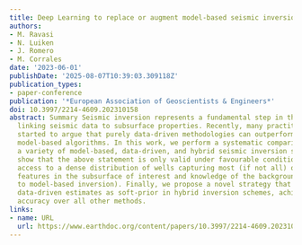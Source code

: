 ```yaml
---
title: Deep Learning to replace or augment model-based seismic inversion?
authors:
- M. Ravasi
- N. Luiken
- J. Romero
- M. Corrales
date: '2023-06-01'
publishDate: '2025-08-07T10:39:03.309118Z'
publication_types:
- paper-conference
publication: '*European Association of Geoscientists & Engineers*'
doi: 10.3997/2214-4609.202310158
abstract: Summary Seismic inversion represents a fundamental step in the process of
  linking seismic data to subsurface properties. Recently, many practitioners have
  started to argue that purely data-driven methodologies can outperform state-of-the-art
  model-based algorithms. In this work, we perform a systematic comparison between
  a variety of model-based, data-driven, and hybrid seismic inversion schemes and
  show that the above statement is only valid under favourable conditions, namely
  access to a dense distribution of wells capturing most (if not all) of the geological
  features in the subsurface of interest and knowledge of the background model (similar
  to model-based inversion). Finally, we propose a novel strategy that incorporates
  data-driven estimates as soft-prior in hybrid inversion schemes, achieving best-in-class
  accuracy over all other methods.
links:
- name: URL
  url: https://www.earthdoc.org/content/papers/10.3997/2214-4609.202310158
---
```

